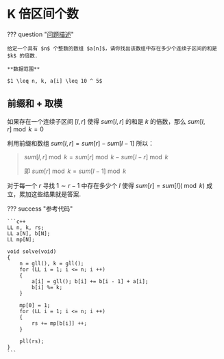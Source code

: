 # K 倍区间个数

??? question "[问题描述](https://www.acwing.com/problem/content/1232/)"

    给定一个具有 $n$ 个整数的数组 $a[n]$，请你找出该数组中存在多少个连续子区间的和是 $k$ 的倍数.

    **数据范围**

    $1 \leq n, k, a[i] \leq 10 ^ 5$

## 前缀和 + 取模

如果存在一个连续子区间 $[l, r]$ 使得 $sum[l, r]$ 的和是 $k$ 的倍数，那么 $sum[l, r] \bmod k = 0$

利用前缀和数组 $sum[l, r] = sum[r] - sum[l - 1]$ 所以：

> $sum[l, r] \bmod k = sum[r] \bmod k - sum[l - r] \bmod k$
>
> 即 $sum[r] \bmod k = sum[l - 1] \bmod k$

对于每一个 $r$ 寻找 $1 \sim r - 1$ 中存在多少个 $l$ 使得 $sum[r] = sum[l] (\bmod k)$ 成立，累加这些结果就是答案.

??? success "参考代码"

    ```c++
    LL n, k, rs;
    LL a[N], b[N];
    LL mp[N];

    void solve(void)
    {
        n = gll(), k = gll();
        for (LL i = 1; i <= n; i ++)
        {
            a[i] = gll(); b[i] += b[i - 1] + a[i];
            b[i] %= k;
        }

        mp[0] = 1;
        for (LL i = 1; i <= n; i ++)
        {
            rs += mp[b[i]] ++;
        }

        pll(rs);
    }
    ```